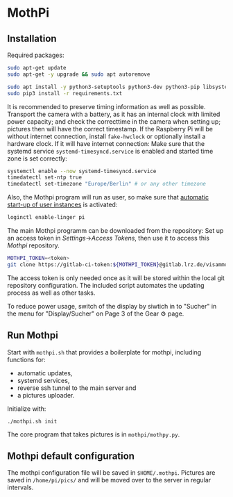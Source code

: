 # MothPi

## Installation

Required packages:

```bash
sudo apt-get update
sudo apt-get -y upgrade && sudo apt autoremove

sudo apt install -y python3-setuptools python3-dev python3-pip libsystemd-dev python3-gphoto2 python3-gpiozero wiringpi python3-systemd gphoto2 python3-yaml
sudo pip3 install -r requirements.txt
```

It is recommended to preserve timing information as well as possible. Transport the camera with a battery, as it has an internal clock with limited power capacity; and check the correcttime in the camera when setting up; pictures then will have the correct timestamp. If the Raspberry Pi will be without internet connection, install `fake-hwclock` or optionally install a hardware clock. If it will have internet connection: Make sure that the systemd service `systemd-timesyncd.service` is enabled and started time zone is set correctly:

```bash
systemctl enable --now systemd-timesyncd.service
timedatectl set-ntp true 
timedatectl set-timezone "Europe/Berlin" # or any other timezone
```

Also, the Mothpi program will run as user, so make sure that [automatic start-up of user instances](https://wiki.archlinux.org/title/systemd/User#Automatic_start-up_of_systemd_user_instances) is activated:

```bash
loginctl enable-linger pi
```

The main Mothpi programm can be downloaded from the repository: Set up an access token in *Settings*->*Access Tokens*, then use it to access this *Mothpi* repository.

```bash
MOTHPI_TOKEN=<token>
git clone https://gitlab-ci-token:${MOTHPI_TOKEN}@gitlab.lrz.de/visammod/mothpi ~/mothpi
```

The access token is only needed once as it will be stored within the local git repository configuration.
The included script automates the updating process as well as other tasks.


To reduce power usage, switch of the display by siwtich in to "Sucher" in the menu for "Display/Sucher" on Page 3 of the Gear ⚙️ page.


## Run Mothpi

Start with `mothpi.sh` that provides a boilerplate for mothpi, including functions for:
* automatic updates,
* systemd services,
* reverse ssh tunnel to the main server and
* a pictures uploader.

Initialize with:
```
./mothpi.sh init
```

The core program that takes pictures is in `mothpi/mothpy.py`.


## Mothpi default configuration


The mothpi configuration file will be saved in `$HOME/.mothpi`.
Pictures are saved in `/home/pi/pics/` and will be moved over to the server in regular intervals.


